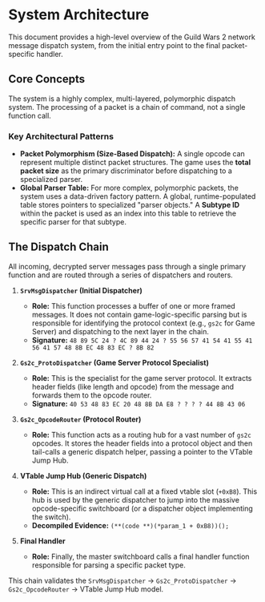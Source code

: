 # System Architecture

This document provides a high-level overview of the Guild Wars 2 network message dispatch system, from the initial entry point to the final packet-specific handler.

## Core Concepts

The system is a highly complex, multi-layered, polymorphic dispatch system. The processing of a packet is a chain of command, not a single function call.

### Key Architectural Patterns

*   **Packet Polymorphism (Size-Based Dispatch):** A single opcode can represent multiple distinct packet structures. The game uses the **total packet size** as the primary discriminator before dispatching to a specialized parser.
*   **Global Parser Table:** For more complex, polymorphic packets, the system uses a data-driven factory pattern. A global, runtime-populated table stores pointers to specialized "parser objects." A **Subtype ID** within the packet is used as an index into this table to retrieve the specific parser for that subtype.

## The Dispatch Chain

All incoming, decrypted server messages pass through a single primary function and are routed through a series of dispatchers and routers.

1.  **`SrvMsgDispatcher` (Initial Dispatcher)**
    *   **Role:** This function processes a buffer of one or more framed messages. It does not contain game-logic-specific parsing but is responsible for identifying the protocol context (e.g., `gs2c` for Game Server) and dispatching to the next layer in the chain.
    *   **Signature:** `48 89 5C 24 ? 4C 89 44 24 ? 55 56 57 41 54 41 55 41 56 41 57 48 8B EC 48 83 EC ? 8B 82`

2.  **`Gs2c_ProtoDispatcher` (Game Server Protocol Specialist)**
    *   **Role:** This is the specialist for the game server protocol. It extracts header fields (like length and opcode) from the message and forwards them to the opcode router.
    *   **Signature:** `40 53 48 83 EC 20 48 8B DA E8 ? ? ? ? 44 8B 43 06`

3.  **`Gs2c_OpcodeRouter` (Protocol Router)**
    *   **Role:** This function acts as a routing hub for a vast number of `gs2c` opcodes. It stores the header fields into a protocol object and then tail-calls a generic dispatch helper, passing a pointer to the VTable Jump Hub.

4.  **VTable Jump Hub (Generic Dispatch)**
    *   **Role:** This is an indirect virtual call at a fixed vtable slot (`+0xB8`). This hub is used by the generic dispatcher to jump into the massive opcode-specific switchboard (or a dispatcher object implementing the switch).
    *   **Decompiled Evidence:** `(**(code **)(*param_1 + 0xB8))();`

5.  **Final Handler**
    *   **Role:** Finally, the master switchboard calls a final handler function responsible for parsing a specific packet type.

This chain validates the `SrvMsgDispatcher` -> `Gs2c_ProtoDispatcher` -> `Gs2c_OpcodeRouter` -> VTable Jump Hub model.
